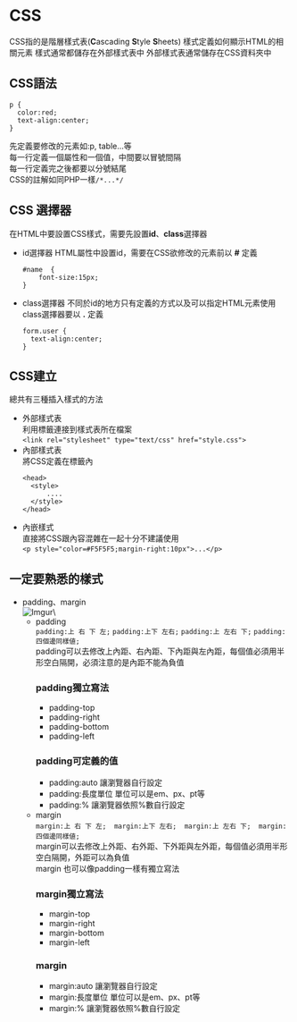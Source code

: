 # CSS
CSS指的是階層樣式表(**C**ascading **S**tyle **S**heets)
樣式定義如何顯示HTML的相關元素
樣式通常都儲存在外部樣式表中
外部樣式表通常儲存在CSS資料夾中
## CSS語法
  ```
  p {
    color:red;
    text-align:center;
  }
  ```
先定義要修改的元素如:p, table...等\
每一行定義一個屬性和一個值，中間要以冒號間隔\
每一行定義完之後都要以分號結尾\
CSS的註解如同PHP一樣`/*...*/`
## CSS 選擇器
在HTML中要設置CSS樣式，需要先設置**id**、**class**選擇器
- id選擇器
HTML屬性中設置id，需要在CSS欲修改的元素前以 **#** 定義
  ```
  #name  {
      font-size:15px;
  }
  ```
- class選擇器
不同於id的地方只有定義的方式以及可以指定HTML元素使用\
class選擇器要以 **.** 定義
  ```
  form.user {
    text-align:center;
  }
  ``` 
## CSS建立
總共有三種插入樣式的方法
- 外部樣式表\
利用<link>標籤連接到樣式表所在檔案\
  `<link rel="stylesheet" type="text/css" href="style.css">`
- 內部樣式表\
將CSS定義在<head>標籤內
  ```
  <head>
    <style>
        ....
    </style>
  </head>
  ```
- 內嵌樣式\
直接將CSS跟內容混雜在一起十分不建議使用\
`<p style="color=#F5F5F5;margin-right:10px">...</p>`
## 一定要熟悉的樣式
- padding、margin\
  ![Imgur](https://i.imgur.com/jc8zu7L.png)\
  - padding\
    `padding:上 右 下 左;` `padding:上下 左右;` `padding:上 左右 下;` `padding:四個邊同樣値;`\
    padding可以去修改上內距、右內距、下內距與左內距，每個值必須用半形空白隔開，必須注意的是內距不能為負值
    ### padding獨立寫法
      - padding-top
      - padding-right
      - padding-bottom
      - padding-left
    ### padding可定義的值
      - padding:auto  讓瀏覽器自行設定
      - padding:長度單位 單位可以是em、px、pt等
      - padding:% 讓瀏覽器依照%數自行設定
  - margin\
    `margin:上 右 下 左;`　`margin:上下 左右;`　`margin:上 左右 下;`　`margin:四個邊同樣値;`\
    margin可以去修改上外距、右外距、下外距與左外距，每個值必須用半形空白隔開，外距可以為負值\
    margin 也可以像padding一樣有獨立寫法
    ### margin獨立寫法
      - margin-top
      - margin-right
      - margin-bottom
      - margin-left
    ### margin 
      - margin:auto  讓瀏覽器自行設定
      - margin:長度單位 單位可以是em、px、pt等
      - margin:% 讓瀏覽器依照%數自行設定   
